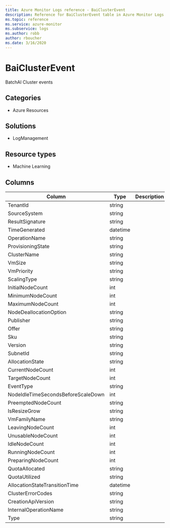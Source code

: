 ```yaml
---
title: Azure Monitor Logs reference - BaiClusterEvent
description: Reference for BaiClusterEvent table in Azure Monitor Logs.
ms.topic: reference
ms.service: azure-monitor
ms.subservice: logs
ms.author: robb
author: rboucher
ms.date: 3/16/2020
---
```


# BaiClusterEvent

 BatchAI Cluster events

## Categories

- Azure Resources
## Solutions

- LogManagement
## Resource types

- Machine Learning




## Columns

|Column|Type|Description|
|---|---|---|
|TenantId|string||
|SourceSystem|string||
|ResultSignature|string||
|TimeGenerated|datetime||
|OperationName|string||
|ProvisioningState|string||
|ClusterName|string||
|VmSize|string||
|VmPriority|string||
|ScalingType|string||
|InitialNodeCount|int||
|MinimumNodeCount|int||
|MaximumNodeCount|int||
|NodeDeallocationOption|string||
|Publisher|string||
|Offer|string||
|Sku|string||
|Version|string||
|SubnetId|string||
|AllocationState|string||
|CurrentNodeCount|int||
|TargetNodeCount|int||
|EventType|string||
|NodeIdleTimeSecondsBeforeScaleDown|int||
|PreemptedNodeCount|string||
|IsResizeGrow|string||
|VmFamilyName|string||
|LeavingNodeCount|int||
|UnusableNodeCount|int||
|IdleNodeCount|int||
|RunningNodeCount|int||
|PreparingNodeCount|int||
|QuotaAllocated|string||
|QuotaUtilized|string||
|AllocationStateTransitionTime|datetime||
|ClusterErrorCodes|string||
|CreationApiVersion|string||
|InternalOperationName|string||
|Type|string||

